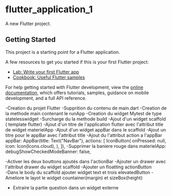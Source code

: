 # flutter_application_1

A new Flutter project.

## Getting Started

This project is a starting point for a Flutter application.

A few resources to get you started if this is your first Flutter project:

- [Lab: Write your first Flutter app](https://docs.flutter.dev/get-started/codelab)
- [Cookbook: Useful Flutter samples](https://docs.flutter.dev/cookbook)

For help getting started with Flutter development, view the
[online documentation](https://docs.flutter.dev/), which offers tutorials,
samples, guidance on mobile development, and a full API reference.



-Creation du projet Flutter 
-Supprition du contenu de main.dart
-Creation de la methode main contenant le runApp
-Creation du widget Mytest de type statelesswidget 
-Surcharge du la methode build
-Ajout d'un widget scaffold ( template flutter)
-Ajout d'un titre de l'application flutter avec l'attribut title de widget materielApp
-Ajout d'un widget appBar dans le scaffold
-Ajout un titre pour le appBar avec l'attribut title
-Ajout du l'attribut action a l'appBar
        appBar: AppBar(title: Text("NavBar"), actions: [
          IconButton(
            onPressed: null,
            icon: Icon(Icons.cloud),
          ),
        ]), 
-Supprimer la baniere rouge dans materielApp: 
        debugShowCheckedModeBanner: false, 

-Activer les deux bouttons ajoutés dans l'actionBar
-Ajouter un drawer avec l'attribut drawer du widget scaffold
-Ajouter un floatting actionButton  
-Dans le body du scaffold  ajouter widget text et trois elevatedButton
-Ameliore le layot le widget countainer(margin) et sizeBox(height)
- Extraire la partie question dans un widget externe
